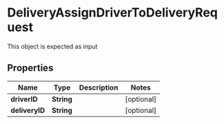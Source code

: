 

# DeliveryAssignDriverToDeliveryRequest

This object is expected as input
## Properties

Name | Type | Description | Notes
------------ | ------------- | ------------- | -------------
**driverID** | **String** |  |  [optional]
**deliveryID** | **String** |  |  [optional]



